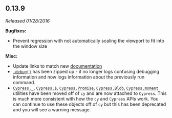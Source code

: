 ## 0.13.9

*Released 01/28/2016*

**Bugfixes:**

- Prevent regression with not automatically scaling the viewport to fit into the window size

**Misc:**

- Update links to match new [documentation](https://docs.cypress.io)
- [`.debug()`](/api/commands/debug) has been zipped up - it no longer logs confusing debugging information and now logs information about the previously run command.
- [`Cypress._`](/api/utilities/_), [`Cypress.$`](/api/utilities/$), [`Cypress.Promise`](/api/utilities/promise), [`Cypress.Blob`](/api/utilities/blob), [`Cypress.moment`](/api/utilities/moment) utilities have been moved off of `cy` and are now attached to `Cypress`. This is much more consistent with how the `cy` and `Cypress` APIs work. You can continue to use these objects off of `cy` but this has been deprecated and you will see a warning message.


